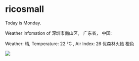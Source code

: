 # ricosmall

Today is Monday.

Weather infomation of 深圳市南山区， 广东省， 中国: 

Weather: 晴, Temperature: 22 ℃ , Air Index: 26 优森林火险 橙色

<img src="https://github-readme-stats.vercel.app/api?username=ricosmall&show_icons=true" />
